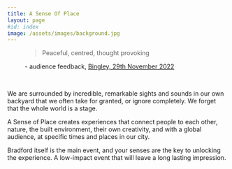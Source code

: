 ```yaml
---
title: A Sense Of Place
layout: page
#id: index
image: /assets/images/background.jpg
---
```


<figure>
    <blockquote >
        <p><i class="fa-solid fa-quote-left fa-pull-left" aria-hidden="true"></i>Peaceful, centred, thought provoking<i class="fa-solid fa-quote-right fa-pull-right" aria-hidden="true"></i></p>
    </blockquote>
    <figcaption> - audience feedback, <a href="{% link _posts/2022-11-29-All-Saints-Bingley.md %}">Bingley, 29th November 2022</a></figcaption>
</figure>
<br/>

We are surrounded by incredible, remarkable sights and sounds in our own backyard that we often take for granted, or ignore completely. We forget that the whole world is a stage.

A Sense of Place creates experiences that connect people to each other, nature, the built environment, their own creativity, and with a global audience, at specific times and places in our city.

Bradford itself is the main event, and your senses are the key to unlocking the experience. A low-impact event that will leave a long lasting impression.